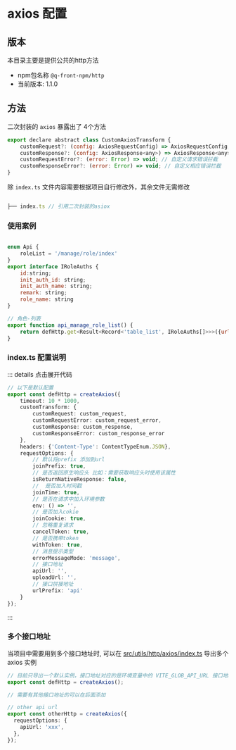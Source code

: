 
# axios 配置

## 版本
 本目录主要是提供公共的http方法
- npm包名称 `@q-front-npm/http`
- 当前版本: 1.1.0

## 方法

二次封装的 `axios` 暴露出了 4个方法

```js
export declare abstract class CustomAxiosTransform {
    customRequest?: (config: AxiosRequestConfig) => AxiosRequestConfig; // 自定义请求拦截
    customResponse?: (config: AxiosResponse<any>) => AxiosResponse<any>; // 自定义相应拦截
    customRequestError?: (error: Error) => void; // 自定义请求错误拦截
    customResponseError?: (error: Error) => void; // 自定义相应错误拦截
}
```

除 `index.ts` 文件内容需要根据项目自行修改外，其余文件无需修改

```js

├── index.ts // 引用二次封装的asiox

```

### 使用案例
```js

enum Api {
    roleList = '/manage/role/index'
}
export interface IRoleAuths {
    id:string;
    init_auth_id: string;
    init_auth_name: string;
    remark: string;
    role_name: string
}

// 角色-列表
export function api_manage_role_list() {
    return defHttp.get<Result<Record<'table_list', IRoleAuths[]>>>({url: Api.roleList});
}
```

### index.ts 配置说明

::: details 点击展开代码
```ts
// 以下是默认配置
export const defHttp = createAxios({
    timeout: 10 * 1000,
    customTransform: {
        customRequest: custom_request,
        customRequestError: custom_request_error,
        customResponse: custom_response,
        customResponseError: custom_response_error
    },
    headers: {'Content-Type': ContentTypeEnum.JSON},
    requestOptions: {
        // 默认将prefix 添加到url
        joinPrefix: true,
        // 是否返回原生响应头 比如：需要获取响应头时使用该属性
        isReturnNativeResponse: false,
        //  是否加入时间戳
        joinTime: true,
        // 是否在请求中加入环境参数
        env: () => '',
        // 是否加入cokie
        joinCookie: true,
        // 忽略重复请求
        cancelToken: true,
        // 是否携带token
        withToken: true,
        // 消息提示类型
        errorMessageMode: 'message',
        // 接口地址
        apiUrl: '',
        uploadUrl: '',
        // 接口拼接地址
        urlPrefix: 'api'
    }
});
```
:::

### 多个接口地址

当项目中需要用到多个接口地址时, 可以在 [src/utils/http/axios/index.ts](https://github.com/anncwb/vite-project/tree/main/src/utils/http/axios/index.ts) 导出多个 axios 实例

```ts
// 目前只导出一个默认实例，接口地址对应的是环境变量中的 VITE_GLOB_API_URL 接口地址
export const defHttp = createAxios();

// 需要有其他接口地址的可以在后面添加

// other api url
export const otherHttp = createAxios({
  requestOptions: {
    apiUrl: 'xxx',
  },
});
```

